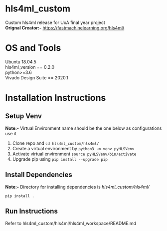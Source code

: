 # hls4ml_custom
Custom hls4ml release for UoA final year project  
**Orignal Creator:-** https://fastmachinelearning.org/hls4ml/

# OS and Tools
Ubuntu 18.04.5  
hls4ml_version == 0.2.0  
python>=3.6  
Vivado Design Suite == 2020.1  

# Installation Instructions
## Setup Venv
**Note:-** Virtual Environment name should be the one below as configurations use it
1) Clone repo and `cd hls4ml_custom/hls4ml/`
2) Create a virtual environment by `python3 -m venv pyHLSVenv`
3) Activate virtual environment `source pyHLSVenv/bin/activate`
4) Upgrade pip using `pip install --upgrade pip`

## Install Dependencies
**Note:-** Directory for installing dependencies is *hls4ml_custom/hls4ml/*
 ```
 pip install .
 ```
## Run Instructions
Refer to hls4ml_custom/hls4ml/hls4ml_workspace/README.md

